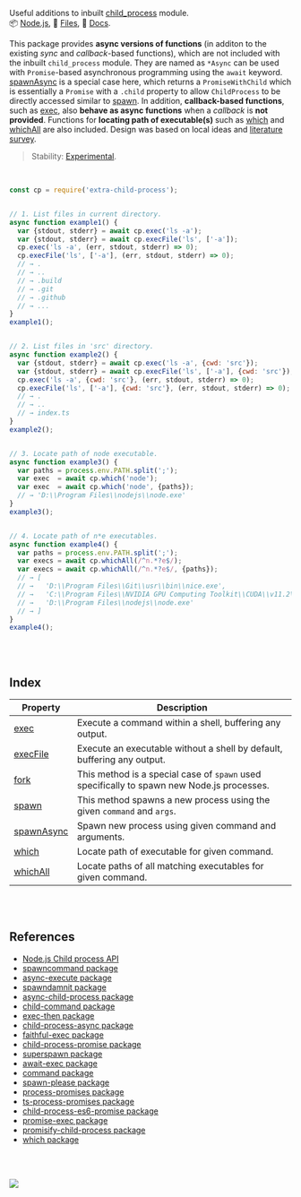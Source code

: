 Useful additions to inbuilt [child_process] module.<br>
📦 [Node.js](https://www.npmjs.com/package/extra-child-process),
📜 [Files](https://unpkg.com/extra-child-process/),
📰 [Docs](https://nodef.github.io/extra-child-process/).

This package provides **async versions of functions** (in additon to the
existing *sync* and *callback*-based functions), which are not included with the
inbuilt `child_process` module. They are named as `*Async` can be used with
`Promise`-based asynchronous programming using the `await` keyword. [spawnAsync]
is a special case here, which returns a `PromiseWithChild` which is essentially
a `Promise` with a `.child` property to allow `ChildProcess` to be directly
accessed similar to [spawn]. In addition, **callback-based functions**, such as
[exec], also **behave as async functions** when a *callback* is **not provided**.
Functions for **locating path of executable(s)** such as [which] and [whichAll]
are also included. Design was based on local ideas and [literature survey].

> Stability: [Experimental](https://www.youtube.com/watch?v=L1j93RnIxEo).

[child_process]: https://nodejs.org/api/child_process.html
[literature survey]: https://gist.github.com/wolfram77/d936da570d7bf73f95d1513d4368573e

<br>

```javascript
const cp = require('extra-child-process');


// 1. List files in current directory.
async function example1() {
  var {stdout, stderr} = await cp.exec('ls -a');
  var {stdout, stderr} = await cp.execFile('ls', ['-a']);
  cp.exec('ls -a', (err, stdout, stderr) => 0);
  cp.execFile('ls', ['-a'], (err, stdout, stderr) => 0);
  // → .
  // → ..
  // → .build
  // → .git
  // → .github
  // → ...
}
example1();


// 2. List files in 'src' directory.
async function example2() {
  var {stdout, stderr} = await cp.exec('ls -a', {cwd: 'src'});
  var {stdout, stderr} = await cp.execFile('ls', ['-a'], {cwd: 'src'});
  cp.exec('ls -a', {cwd: 'src'}, (err, stdout, stderr) => 0);
  cp.execFile('ls', ['-a'], {cwd: 'src'}, (err, stdout, stderr) => 0);
  // → .
  // → ..
  // → index.ts
}
example2();


// 3. Locate path of node executable.
async function example3() {
  var paths = process.env.PATH.split(';');
  var exec  = await cp.which('node');
  var exec  = await cp.which('node', {paths});
  // → 'D:\\Program Files\\nodejs\\node.exe'
}
example3();


// 4. Locate path of n*e executables.
async function example4() {
  var paths = process.env.PATH.split(';');
  var execs = await cp.whichAll(/^n.*?e$/);
  var execs = await cp.whichAll(/^n.*?e$/, {paths});
  // → [
  // →   'D:\\Program Files\\Git\\usr\\bin\\nice.exe',
  // →   'C:\\Program Files\\NVIDIA GPU Computing Toolkit\\CUDA\\v11.2\\bin\\nvprune.exe',
  // →   'D:\\Program Files\\nodejs\\node.exe'
  // → ]
}
example4();
```

<br>
<br>


## Index

| Property | Description |
|  ----  |  ----  |
| [exec] | Execute a command within a shell, buffering any output. |
| [execFile] | Execute an executable without a shell by default, buffering any output. |
| [fork] | This method is a special case of `spawn` used specifically to spawn new Node.js processes. |
| [spawn] | This method spawns a new process using the given `command` and `args`. |
| [spawnAsync] | Spawn new process using given command and arguments. |
| [which] | Locate path of executable for given command. |
| [whichAll] | Locate paths of all matching executables for given command. |

<br>
<br>


## References

- [Node.js Child process API](https://nodejs.org/api/child_process.html#child_processexeccommand-options-callback)
- [spawncommand package](https://www.npmjs.com/package/spawncommand)
- [async-execute package](https://www.npmjs.com/package/async-execute)
- [spawndamnit package](https://www.npmjs.com/package/spawndamnit)
- [async-child-process package](https://www.npmjs.com/package/async-child-process)
- [child-command package](https://www.npmjs.com/package/child-command)
- [exec-then package](https://www.npmjs.com/package/exec-then)
- [child-process-async package](https://www.npmjs.com/package/child-process-async)
- [faithful-exec package](https://www.npmjs.com/package/faithful-exec)
- [child-process-promise package](https://www.npmjs.com/package/child-process-promise)
- [superspawn package](https://www.npmjs.com/package/superspawn)
- [await-exec package](https://www.npmjs.com/package/await-exec)
- [command package](https://www.npmjs.com/package/command)
- [spawn-please package](https://www.npmjs.com/package/spawn-please)
- [process-promises package](https://www.npmjs.com/package/process-promises)
- [ts-process-promises package](https://www.npmjs.com/package/ts-process-promises)
- [child-process-es6-promise package](https://www.npmjs.com/package/child-process-es6-promise)
- [promise-exec package](https://www.npmjs.com/package/promise-exec)
- [promisify-child-process package](https://www.npmjs.com/package/promisify-child-process)
- [which package](https://www.npmjs.com/package/which)

<br>
<br>

[![](https://img.youtube.com/vi/QKM1o32Y2ps/maxresdefault.jpg)](https://www.youtube.com/watch?v=QKM1o32Y2ps)


[exec]: https://nodef.github.io/extra-child-process/modules.html#exec
[execFile]: https://nodef.github.io/extra-child-process/modules.html#execFile
[fork]: https://nodef.github.io/extra-child-process/modules.html#fork
[spawn]: https://nodef.github.io/extra-child-process/modules.html#spawn
[spawnAsync]: https://nodef.github.io/extra-child-process/modules.html#spawnAsync
[which]: https://nodef.github.io/extra-child-process/modules.html#which
[whichAll]: https://nodef.github.io/extra-child-process/modules.html#whichAll
